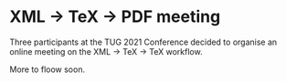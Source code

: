 # XML -> TeX -> PDF meeting

Three participants at the TUG 2021 Conference decided to organise
an online meeting on the XML -> TeX -> TeX workflow.

More to floow soon.
